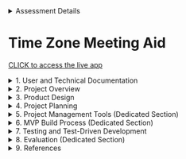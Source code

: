 <details>
  <summary>Assessment Details</summary>

|                    | Description                                 |
| ------------------ | ------------------------------------------- |
| Course Title:      | Software Engineering                        |
| Course Code:       | NCHNAP688                                   |
| Assessment Title:  | Summative Assessment One                    |
| Assessment Number: | AE1                                         |
| Restrictions:      | 2,000 words +/- 10%,  excluding data tables |
| Description:       | Report (workplace case study)               |
| Hand-in Deadline:  | 17th January 2025, 23:59                    |

</details>

# Time Zone Meeting Aid
[CLICK to access the live app](https://raziel1stborn.github.io/NCHNAP688-Sum1/)

<details>
  <summary>1. User and Technical Documentation</summary>
  <hr>

  ## Prerequisites

  List tools, libraries, frameworks required to run the project, e.g. node.js, npm

  ## Installation Steps

  Provide step-by-step instructions to clone the repository and set up the environment

  ## APIs

  Overview: Briefly explain the APIs used or created in the project<br>
  Endpoints: Provide details about API endpoints, request/respponse formats, and example calls. 
 
  <hr>
</details>


<details>
  <summary>2. Project Overview</summary>  
  <hr>
  
  ## Purpose
  
  My employer is part of Associated British Foods plc, which is multi-national business with operations in 56 countries around the world (ABF, 2024). With colleagues in mutliple timezones,     planning meetings with consideration and convenience can be challenging. My product proposal is for an easy to use application where users can set the date and time they would like the meeting, their location, and then select a second location relating to a meeting participant in another location. The application will give the equivalent date and time for the participants location, thus enabling the meeting organiser to see the relative date and time they are requesting.   
  <br>

  ## Technology Stack
  
  The primary technologies and frameworks used (e.g. Python, Javascript, SQL, APIs, etc)
  <hr>
</details>

<details>
  <summary>3. Product Design</summary>  
  <hr>
  
## Low-Fidelity Plan
A low-fidelity flow for the application was prototyped using Figma and is available at [Figma.com](https://www.figma.com/proto/kTpbqRqdkA15Keu1uF1nJs/Summative-1?node-id=1-2&t=BiJiPwSoCtLmuO3u-1/).

A welcome screen will provide the user with some basic information about the application, and will feature some appropriate imagry and branding.
The user can start using the functionality of the application, or quit. As this is a web-based applicaiton, quitting will take them to the ABF homepage.
 
  ![Image of Low-fidelity Figma mock up of the application.](/images/figma_low_fi_01.jpg)


## Moodboard

To aid decision making regarding colour schemes and design choices, I created a moodboard. This was made up from screen snippets of solid colours snapped from abf.co.uk, I then identified the HEX and RGB values of these colours for easy reference when it comes to formatting the visuals of the applicaiton. A list of CSS web safe fonts was obtained from w3schools.com (2024), these were added to the moodboard and Verdana was chosen for the application font as it is stylistically complementary to the font used for the Associated British Foods plc name. An AI generated image of the globe was created using Microsoft Designer (n.d.) as it is free to use and avoids any licensing issues.            

  ![Image of moodboard showing colour and font design elements.](/images/mood_board.png)



  <hr>
</details>

<details>
  <summary>4. Project Planning</summary>
  <hr>

  ## Development Approach
  
The development approach of this project will be itterative and agile, with an expectation of three sprints. A significant component of this product is the user interface (UI), an itterative agile approach allows for the testing of useable software and UI at earlier stages in the software development lifecycle, and results from this can lead to changes in development (Ferreira, Noble and Biddle, 2007). 
<br><br>

  ## Features and Branches

In addition to the 'main' branch, there will be three additional branches, containing the features as shown in the table below. The names of the branches relate to the distinct areas of the project, Documentation, Welcome, Application.   
  
<table>
  <thead>
    <tr>
      <th>Branch/Page</th>
      <th>Feature</th>
      <th>Detail</th>
    </tr>
  </thead>
  <tbody>
    <tr>
      <td>Documentation</td>
      <td>Development Images</td>
      <td>Upload development images for use in README.md.</td>
    </tr>
    <tr>
      <td>Welcome (index.html)</td>
      <td>Page Set Up</td>
      <td>Create page with basic layout.</td>
    </tr>
    <tr>
      <td>&nbsp;</td>
      <td>Background Image</td>
      <td>Create and place the image.</td>
    </tr>
    <tr>
      <td>&nbsp;</td>
      <td>Instructional Text</td>
      <td>Write and place the instructional text.</td>
    </tr>
    <tr>
      <td>&nbsp;</td>
      <td>Buttons</td>
      <td>Add buttons and test link functionality.</td>
    </tr>
    <tr>
      <td>Application (app.html)</td>
      <td>Page Set Up</td>
      <td>Create page with basic layout.</td>
    </tr>
    <tr>
      <td>&nbsp;</td>
      <td>Map</td>
      <td>Get a map to display.</td>
    </tr>
    <tr>
      <td>&nbsp;</td>
      <td>Your Location</td>
      <td>Build functionality for selecting a date and time, logging and clearing a location.</td>
    </tr>
    <tr>
      <td>&nbsp;</td>
      <td>Participant Location</td>
      <td>Build functionality for selecting a location for the meeting participant.</td>
    </tr>
    <tr>
      <td>&nbsp;</td>
      <td>Results</td>
      <td>Build functionality for obtaining the particpants date and time.</td>
    </tr>
    <tr>
      <td>&nbsp;</td>
      <td>Message Section</td>
      <td>Write code to appropriately update the message section with user prompts.</td>
    </tr>
    <tr>
      <td>&nbsp;</td>
      <td>Buttons</td>
      <td>Add in buttons and build functionality for the the 'Another' and 'Exit' buttons.</td>
    </tr>
    <tr>
      <td>&nbsp;</td>
      <td>Save Feature</td>
      <td>Build functionality to save an image of the selected locations.</td>
    </tr>
  </tbody>
</table>
  <br><br>

  ## Ticketing System / Labels

  As per the assignment criteria, one ticket is one feature, corresponding to one branch and one pull request. 
  <br><br>
  To standardise tickets and encourage good practice of providing relevant information and context, templates will be used for tickets, with bug :trollface: :hammer: tickets having a different template to feature tickets.
  <br><br>

  ### Feature Ticket Template

| Ticket Section      | Description                                                                          |
| ------------------- | ------------------------------------------------------------------------------------ |
| Title               | Write the Feature ID, followed by a short unique description                         |
| What                | What is being implemented/fixed                                                      |
| Why                 | Why is this needed                                                                   |
| Outcome             | What is the expected behaviour/result of this change                                 |
| Acceptance Criteria | What needs to be true for this change to be approved and merged with the main branch |

Also included will be who the ticket is assigned to, and any labels. 


  ### Bug Ticket Template

| Ticket Section      | Description                                                                                                                |
| ------------------- | ------------------------------------------------------------------------------------                                       |
| Title               | Write the Feature ID, followed by a short unique indicator of the bug                                                      |
| What Happens        | Describe the nature of the bug, including a screenshot if possible                                                         |
| What Should Happen  | Describe what the normal/expected behaviour is                                                                             |
| Impact              | Describe the impact of this bug, and why it is important to resolve it                                                     |
| Steps to Reproduce  | Describe how to reproduce the occurance of the bug so it can be investigated i.e. what you did/were doing when it happened |

Also included will be who the ticket is assigned to, and any labels. 
  <br><br>
  ### Labels
  
  I created the following custom labels in GitHub projects to help classify and identify ticket purpose.
 <br><br>
 ![Image showing custom GitHub Projects labels created for this project.](/development_progress_images/custom_labels_01.jpg)
  <br><br>
  <hr>
  
</details>

<details>
  <summary>5. Project Management Tools (Dedicated Section)</summary>
  <hr>

## Project Management Tools

  The project management tool used is GitHub Projects. The Iterative Project Planning template was selected so that the iterations and sprints can be clearly shown and managed. There are three planned iterations:

  1) <b>Iteration 01</b><br>
     09 December 2024 - 15 December 2024<br>
     <b>Goal:</b> Produce a basic framework for the app, showing very basic functionality. 
      
  2) <b>Iteration 02</b><br>
     16 December 2024 - 20 December 2024<br>
     <b>Goal:</b> Aquire user feedback, add visualisation, testing.
  
  3) <b>Iteration 03</b><br>
     21 December 2024 - 04 January 2025<br>
     <b>Goal:</b> Aquire user feedback, testing.      

  <br>

  The iterations as configured and shown in GitHub projects. 
  ![Image of GitHub projects iteration planning.](/images/github_projects_iterations.jpg)

  Setting out the basic tasks for the first iteration. 
  ![Image showing kanban style cards for To Do, In Progress, and Done.](/images/kanban_style_cards_iteration01.jpg)




  <hr>
</details>



<details>
  <summary>6. MVP Build Process (Dedicated Section)</summary>
  <hr>
  
  ## Sprint 1
  By the end of the first sprint the Welcome page is built, featuring basic formatting and container areas for the Welcome message and links. Links to the Application page and the abf.co.uk site were present but without image buttons. The Application Page features three basic container areas for the Date/Time Entry, the map, and actions/links. The map is displaying and is interactive, although the code is basic, meaning it is not customised for this partiuclar application. No functionality exists on the map other than being able zoom in and out, and move around the map.      

<div style="display: flex; justify-content: space-around; align-items: center;">
  <img src="/development_progress_images/sprint_1_welcome_end.jpg" alt="Image showing the welcome Page progress by the end of the first sprint." width="500" style="margin-right: 10px;"/>
  <img src="/development_progress_images/sprint_1_app_end.jpg" alt="Image showing the App Page progress by the end of the first sprint" width="500"/>
</div>


  ## Sprint 2
  Limited developer resources and an overly optimitic schedule meant that the progress in sprint 2 was much less than expected. With the resources that were available, work was focussed on the Application page, and as such there were no developments regarding the Welcome Page. 
<br>  
  Work was started on being able to select the source location's date and time, and select the source location on the map, with a temporary pin image being created to show the souce. Page formatting developed beyond the original design as it became clear that three sections are needed for the selections, i.e. Source, Destination and Results. Also required was a button to log the source co-ordinates so that logically the program knows which mouse click is the one the user intends to log the source. In light of this it also became clear that a button was needed to be able to clear the source coordinates so the user could change their mind/correct a mistake. Elements which show the exact longitude and lattitude were included to provide clear evidence that coordinates had been logged. 
<br><br>
During development and use testing it became apparent that a way of communicating and feeding back to the user was needed. As such a dedicated 'MESSAGE' section was added. This message section dynamically provides both instructions, and feedback depending on what the user is currently doing.
<br><br>
Temporary button images were created and used for the three main actions at the bottom of the application. 

<div style="display: flex; justify-content: space-around; align-items: center;">
  <img src="/development_progress_images/sprint_2_welcome_end.jpg" alt="Image showing the welcome Page progress by the end of the second sprint." width="500" style="margin-right: 10px;"/>
  <img src="/development_progress_images/sprint_2_app_end.jpg" alt="Image showing the App Page progress by the end of the second sprint" width="500"/>
</div>
  
  ## Sprint 3
  In common with Sprint 2, Sprint 3 has suffered with lack of developer availabiity. As such the deadline of 4th January 2025 for MVP delivery has been missed. However, the project is still within the hard deadline of 17th January 2025. Although behind schedule, progress was made on the application page.
    
<div style="display: flex; justify-content: space-around; align-items: center;">
  <img src="/development_progress_images/sprint_3_welcome_mid.jpg" alt="Image showing the welcome Page progress during the third sprint." width="500" style="margin-right: 10px;"/>
  <img src="/development_progress_images/sprint_3_app_mid.jpg" alt="Image showing the App Page progress during the third sprint" width="500"/>
</div>

Real column headings have been added to replace the placeholders. The means to select a second location have been implmented. The 'Results' section is displaying the First Location information, but the code has not yet been written to calculate and return the date and time for the Second Location. Changes were also made to frame sizes in an attempt to ensure that all elements are visible to the user on a 1920 x 1080 resoution display without the need for vertical scrolling. Naturally this will vary from user to user, depending on their personal display and browser setup. 
<br>
  It has been decided to extend the timeframe of this sprint. This due to feedback not yet being sought from a third-party user. Additionally it is clear that a 4th and possibly 5th sprint will be needed in order to deliver the MVP. <br>
<div style="display: flex; justify-content: space-around; align-items: center;">
  <img src="/development_progress_images/sprint_3_progress_overview.jpg" alt="Image showing duration change to Iteration 3, and addition of Iteration 4" width="800" style="margin-right: 10px;"/>
</div>

<br>
The third sprint concluded by progressing the development of the index.html page and obtaining third-party user feedback. 
<br>

<div style="display: flex; justify-content: space-around; align-items: center;">
  <img src="/development_progress_images/sprint_3_welcome_end.jpg" alt="Image showing the welcome Page state at the end of the third sprint." width="500" style="margin-right: 10px;"/>
  <img src="/development_progress_images/sprint_3_app_end.jpg" alt="Image showing the App Page progress at the end of the third sprint" width="500"/>
</div>
<br>
Whilst progressing the index.html 'Welcome' page and reviewing branding style against the main ABF website, it became clear that the ABF site does not use images for the navigation buttons, instead favouring buttons styled using css. As such the welcome page design was altered to be more on brand.<br> 
<br>

### User Testing

At this point user testing was conducted. Testing was in the form of moderated usability testing, where I sat with the user whilst they used the application, observing them, answering their questions and asking them questions about the app. User testing yielded the following insights:<br><br>

<ol>
  <li>Confusion about <b>how to navigate the map</b>, user did not know about scroll wheel zoom function and hold to pan.</li><br>
  <li>The <b>pin heads</b> are too large. (Note: These are temporary pins anyway)</li><br>
  <li>There is <b>no link between the colour of the pin</b> and the source/destination location.</li><br>
  <li>Query over why the 'Log Coordinates' <b>button is below the coordinates</b> and what the point of seeing the coordinates is if one can't type them in.</li><br>
  <li>The <b>three buttons</b> at the bottom need new labels.</li><br>
  <li>The <b>'MESSAGE'</b> section needs to be more visible.</li><br>
</ol>

  ## Sprint 4
  This will be the last sprint and needs to address the feedback issues raised by the user, aswell as finalising the application page and documenting code testing. 
<div style="display: flex; justify-content: space-around; align-items: center;">
  <img src="/development_progress_images/sprint_4_list.jpg" alt="Image showing sprint 4 to do items" width="800" style="margin-right: 10px;"/>
</div> 
  <hr>  
</details>

<details>
  <summary>7. Testing and Test-Driven Development</summary>

  ## Test-Driven Development

  Test-driven development (TDD) is a strategy which involves coding automated tests for software functions, with those tests being designed and written before the programmer writes the actual code which will be tested (Janzen and Saiedian, 2005). This means that as soon as the function is built, there are automated tests ready, which may result in faster development and better code as the programmer is forced to think ahead about what the function will accept and output, and the conditions under which the function may fail. <br><br>

Here is an example of TDD in action. As this application requires the user to select an initial date and time, the datetime-local HTML input type will be used. The value created by this is not formatted in a way which will be clear to most users, as such a function is needed to turn the value into a more accessible format. This unit test contains inputs in a variety of date time formats, as well as an invalid input type, it then checks if the result from the unwritten function matches the expected result. 
<br>

<div style="display: flex; justify-content: space-around; align-items: center;">
  <img src="/development_progress_images/tdd_1.jpg" alt="Image showing code for test-driven development." width="650"/>
</div>
<br>
Running this test suite results in the following:<br>
<div style="display: flex; justify-content: space-around; align-items: center;">
  <img src="/development_progress_images/tdd_2.jpg" alt="Image showing test failing." width="500" style="margin-right: 10px;"/>
  <img src="/development_progress_images/tdd_3.jpg" alt="Image showing test suite failing results" width="200"/>
</div>

This is because the function does not exist, or is not accessible to the tests.<br><br>
The following screenshots show the created <b>formatDateTime</b> function and changes to testing code to make the function accessible.<br>
<div style="display: flex; justify-content: space-around; align-items: center;">
  <img src="/development_progress_images/tdd_4.jpg" alt="Image showing the code for the formatDateTime function." width="350" style="margin-right: 10px;"/>
  <img src="/development_progress_images/tdd_5.jpg" alt="Image showing the amended testing code to access the formatDatTime function" width="500"/>
</div>
<br>
Running the test suite again after these changes, all tests ran successfully. <br>
<div style="display: flex; justify-content: space-around; align-items: center;">
  <img src="/development_progress_images/tdd_6.jpg" alt="Image showing successful completion of formatDateTime function testing." width="500"/>
</div>

</details>

<details>
  <summary>8. Evaluation (Dedicated Section)</summary>
  Difficulties:<br>
  - Had not used this style of project management before.<br>
  - At the start of the project I was not sure if I had the capability to be able to build it, possibly too ambitous. <br>
  - Difficult to assign tickets and work with multiple branches when only one person is doing all of the work. <br>
  - How granular to make the tickets/requirements. 
</details>

<details>
  <summary>9. References</summary>
  <hr>
ABF (2024) <i>Where we operate</i> [online].<br>  
          &nbsp;&nbsp;&nbsp;&nbsp;Available at: https://www.abf.co.uk/about-us/where-we-operate  <br>
          &nbsp;&nbsp;&nbsp;&nbsp;(Accessed: 09 December 2024). <br><br>

Ferreira, J., Noble, J. and Biddle, R. (2007) 'Agile development iterations and UI design', <br> 
          &nbsp;&nbsp;&nbsp;&nbsp;<i>Proceedings of the Agile 2007 Agile Development Conference.</i> 13-17 August 2007, Washington, DC.  
          &nbsp;&nbsp;&nbsp;&nbsp;Available at: https://ieeexplore-ieee-org.ezproxy.neu.edu/document/4293575  <br>
          &nbsp;&nbsp;&nbsp;&nbsp;(Accessed: 09 December 2024). <br>

Janzen, D. and Saiedian, H. (2005) 'Test-driven development concepts, taxonomy, and future direction', <br>
          &nbsp;&nbsp;&nbsp;&nbsp;<i>Computer</i>, 38(9), pp.43-50 [online]. <br>
          &nbsp;&nbsp;&nbsp;&nbsp;Available at: https://doi-org.ezproxy.neu.edu/10.1109/MC.2005.314  <br>
          &nbsp;&nbsp;&nbsp;&nbsp;(Accessed: 06 January 2025). <br>          

Microsoft Designer (n.d.) <i>Create images</i> [online]. <br> 
          &nbsp;&nbsp;&nbsp;&nbsp;Available at: https://designer.microsoft.com/image-creator?scenario=texttoimage  <br>
          &nbsp;&nbsp;&nbsp;&nbsp;(Accessed: 14 December 2024). <br>

w3schools.com (2024) <i>CSS web safe fonts</i> [online]. <br> 
          &nbsp;&nbsp;&nbsp;&nbsp;Available at: https://www.w3schools.com/cssref/css_websafe_fonts.php  <br>
          &nbsp;&nbsp;&nbsp;&nbsp;(Accessed: 14 December 2024). <br><br>
  
</details>
